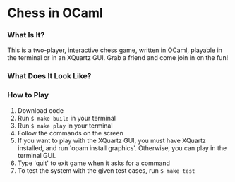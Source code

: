 # Chess in OCaml

### What Is It? 
This is a two-player, interactive chess game, written in OCaml, playable in the terminal or in an XQuartz GUI. Grab a friend and come join in on the fun!

### What Does It Look Like? 


### How to Play
1. Download code
2. Run ```$ make build``` in your terminal
3. Run ```$ make play``` in your terminal 
4. Follow the commands on the screen 
5. If you want to play with the XQuartz GUI, you must have XQuartz installed, 
and run 'opam install graphics'. Otherwise, you can play in the terminal GUI.  
5. Type 'quit' to exit game when it asks for a command
7. To test the system with the given test cases, run ```$ make test```

